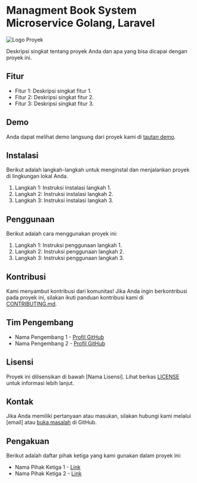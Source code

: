 # Managment Book System Microservice Golang, Laravel

![Logo Proyek](https://th.bing.com/th/id/R.096a49b3869156f413d53a68f6660e6f?rik=3IpravokmqO7qw&riu=http%3a%2f%2f2.bp.blogspot.com%2f-SxX9MXXc4YU%2fT6BsKJbk6JI%2fAAAAAAAAAMc%2fIiQWbkoQtL0%2fs1600%2fgoraster.png&ehk=%2bVBHtsN7JLnOjwU8lMWRpLPd5988nnTj%2f5On00WFX9U%3d&risl=&pid=ImgRaw&r=0)

Deskripsi singkat tentang proyek Anda dan apa yang bisa dicapai dengan proyek ini.

## Fitur

- Fitur 1: Deskripsi singkat fitur 1.
- Fitur 2: Deskripsi singkat fitur 2.
- Fitur 3: Deskripsi singkat fitur 3.

## Demo

Anda dapat melihat demo langsung dari proyek kami di [tautan demo](link-demo).

## Instalasi

Berikut adalah langkah-langkah untuk menginstal dan menjalankan proyek di lingkungan lokal Anda.

1. Langkah 1: Instruksi instalasi langkah 1.
2. Langkah 2: Instruksi instalasi langkah 2.
3. Langkah 3: Instruksi instalasi langkah 3.

## Penggunaan

Berikut adalah cara menggunakan proyek ini:

1. Langkah 1: Instruksi penggunaan langkah 1.
2. Langkah 2: Instruksi penggunaan langkah 2.
3. Langkah 3: Instruksi penggunaan langkah 3.

## Kontribusi

Kami menyambut kontribusi dari komunitas! Jika Anda ingin berkontribusi pada proyek ini, silakan ikuti panduan kontribusi kami di [CONTRIBUTING.md](link-contributing).

## Tim Pengembang

- Nama Pengembang 1 - [Profil GitHub](link-github-profile)
- Nama Pengembang 2 - [Profil GitHub](link-github-profile)

## Lisensi

Proyek ini dilisensikan di bawah [Nama Lisensi]. Lihat berkas [LICENSE](link-license) untuk informasi lebih lanjut.

## Kontak

Jika Anda memiliki pertanyaan atau masukan, silakan hubungi kami melalui [email] atau [buka masalah](link-issues) di GitHub.

## Pengakuan

Berikut adalah daftar pihak ketiga yang kami gunakan dalam proyek ini:

- Nama Pihak Ketiga 1 - [Link](link)
- Nama Pihak Ketiga 2 - [Link](link)
